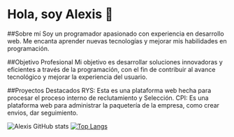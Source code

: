 <h1>Hola, soy Alexis 👋</h1>
##Sobre mí
Soy un programador apasionado con experiencia en desarrollo web. Me encanta aprender nuevas tecnologías y mejorar mis habilidades en programación.

##Objetivo Profesional
Mi objetivo es desarrollar soluciones innovadoras y eficientes a través de la programación, con el fin de contribuir al avance tecnológico y mejorar la experiencia del usuario.

##Proyectos Destacados
RYS: Esta es una plataforma web hecha para procesar el proceso interno de reclutamiento y Selección. 
CPI: Es una plataforma web para administrar la paquetería de la empresa, como crear envios, dar seguimiento. 

<!--
**AlexisMendozaS/AlexisMendozaS** is a ✨ _special_ ✨ repository because its `README.md` (this file) appears on your GitHub profile.

Here are some ideas to get you started:

- 🔭 I’m currently working on ...
- 🌱 I’m currently learning ...
- 👯 I’m looking to collaborate on ...
- 🤔 I’m looking for help with ...
- 💬 Ask me about ...
- 📫 How to reach me: ...
- 😄 Pronouns: ...
- ⚡ Fun fact: ...
-->

![Alexis GitHub stats](https://github-readme-stats-cyan-omega-91.vercel.app/api?username=alexismendozas&show_icons=true&theme=vue-dark)
[![Top Langs](https://github-readme-stats-cyan-omega-91.vercel.app/api/top-langs/?username=alexismendozas&layout=pie)](https://github.com/alexismendozas/github-readme-stats)
